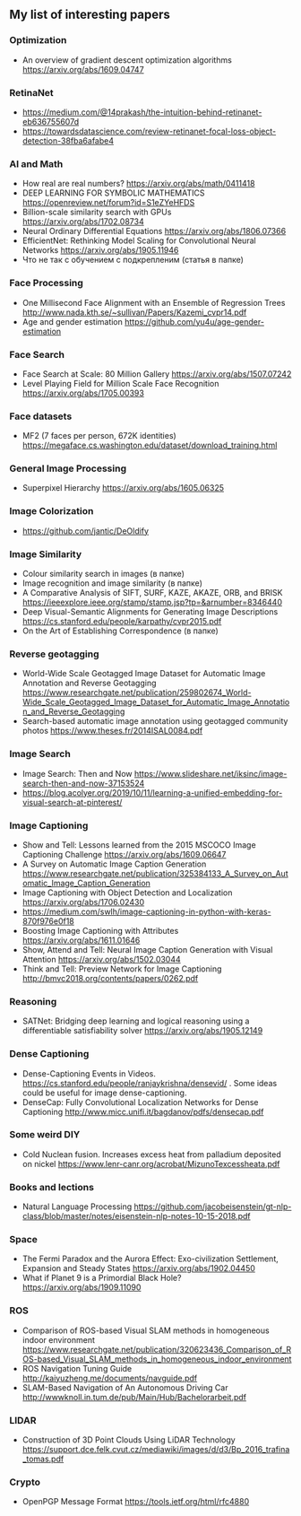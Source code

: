 ## My list of interesting papers

### Optimization
* An overview of gradient descent optimization algorithms https://arxiv.org/abs/1609.04747

### RetinaNet
* https://medium.com/@14prakash/the-intuition-behind-retinanet-eb636755607d
* https://towardsdatascience.com/review-retinanet-focal-loss-object-detection-38fba6afabe4

### AI and Math
* How real are real numbers? https://arxiv.org/abs/math/0411418
* DEEP LEARNING FOR SYMBOLIC MATHEMATICS https://openreview.net/forum?id=S1eZYeHFDS
* Billion-scale similarity search with GPUs https://arxiv.org/abs/1702.08734
* Neural Ordinary Differential Equations https://arxiv.org/abs/1806.07366
* EfficientNet: Rethinking Model Scaling for Convolutional Neural Networks https://arxiv.org/abs/1905.11946
* Что не так с обучением с подкрепленим (статья в папке)

### Face Processing
* One Millisecond Face Alignment with an Ensemble of Regression Trees http://www.nada.kth.se/~sullivan/Papers/Kazemi_cvpr14.pdf
* Age and gender estimation https://github.com/yu4u/age-gender-estimation

### Face Search
* Face Search at Scale: 80 Million Gallery https://arxiv.org/abs/1507.07242
* Level Playing Field for Million Scale Face Recognition https://arxiv.org/abs/1705.00393

### Face datasets
* MF2 (7 faces per person, 672K identities) https://megaface.cs.washington.edu/dataset/download_training.html


### General Image Processing
* Superpixel Hierarchy https://arxiv.org/abs/1605.06325

### Image Colorization
* https://github.com/jantic/DeOldify

### Image Similarity
* Colour similarity search in images (в папке)
* Image recognition and image similarity (в папке)
* A Comparative Analysis of SIFT, SURF, KAZE, AKAZE, ORB, and BRISK https://ieeexplore.ieee.org/stamp/stamp.jsp?tp=&arnumber=8346440
* Deep Visual-Semantic Alignments for Generating Image Descriptions https://cs.stanford.edu/people/karpathy/cvpr2015.pdf
* On the Art of Establishing Correspondence (в папке) 
 
### Reverse geotagging
* World-Wide Scale Geotagged Image Dataset for Automatic Image Annotation and Reverse Geotagging https://www.researchgate.net/publication/259802674_World-Wide_Scale_Geotagged_Image_Dataset_for_Automatic_Image_Annotation_and_Reverse_Geotagging
* Search-based automatic image annotation using geotagged community photos https://www.theses.fr/2014ISAL0084.pdf 

### Image Search
* Image Search: Then and Now https://www.slideshare.net/iksinc/image-search-then-and-now-37153524
* https://blog.acolyer.org/2019/10/11/learning-a-unified-embedding-for-visual-search-at-pinterest/

### Image Captioning
* Show and Tell: Lessons learned from the 2015 MSCOCO Image Captioning Challenge https://arxiv.org/abs/1609.06647
* A Survey on Automatic Image Caption Generation https://www.researchgate.net/publication/325384133_A_Survey_on_Automatic_Image_Caption_Generation
* Image Captioning with Object Detection and Localization https://arxiv.org/abs/1706.02430
* https://medium.com/swlh/image-captioning-in-python-with-keras-870f976e0f18
* Boosting Image Captioning with Attributes https://arxiv.org/abs/1611.01646
* Show, Attend and Tell: Neural Image Caption Generation with Visual Attention https://arxiv.org/abs/1502.03044
* Think and Tell: Preview Network for Image Captioning http://bmvc2018.org/contents/papers/0262.pdf

### Reasoning
* SATNet: Bridging deep learning and logical reasoning using a differentiable satisfiability solver https://arxiv.org/abs/1905.12149

### Dense Captioning
* Dense-Captioning Events in Videos. https://cs.stanford.edu/people/ranjaykrishna/densevid/ . Some ideas could be useful for image dense-captioning.
* DenseCap: Fully Convolutional Localization Networks for Dense Captioning http://www.micc.unifi.it/bagdanov/pdfs/densecap.pdf


### Some weird DIY 
* Cold Nuclean fusion. Increases excess heat from palladium deposited on nickel https://www.lenr-canr.org/acrobat/MizunoTexcessheata.pdf 


### Books and lections
* Natural Language Processing https://github.com/jacobeisenstein/gt-nlp-class/blob/master/notes/eisenstein-nlp-notes-10-15-2018.pdf


### Space
* The Fermi Paradox and the Aurora Effect: Exo-civilization Settlement, Expansion and Steady States https://arxiv.org/abs/1902.04450
* What if Planet 9 is a Primordial Black Hole?  https://arxiv.org/abs/1909.11090

### ROS
* Comparison of ROS-based Visual SLAM methods in homogeneous indoor environment https://www.researchgate.net/publication/320623436_Comparison_of_ROS-based_Visual_SLAM_methods_in_homogeneous_indoor_environment
* ROS Navigation Tuning Guide http://kaiyuzheng.me/documents/navguide.pdf
* SLAM-Based Navigation of An Autonomous Driving Car http://wwwknoll.in.tum.de/pub/Main/Hub/Bachelorarbeit.pdf

### LIDAR
* Construction of 3D Point Clouds Using LiDAR Technology https://support.dce.felk.cvut.cz/mediawiki/images/d/d3/Bp_2016_trafina_tomas.pdf

### Crypto
* OpenPGP Message Format https://tools.ietf.org/html/rfc4880
